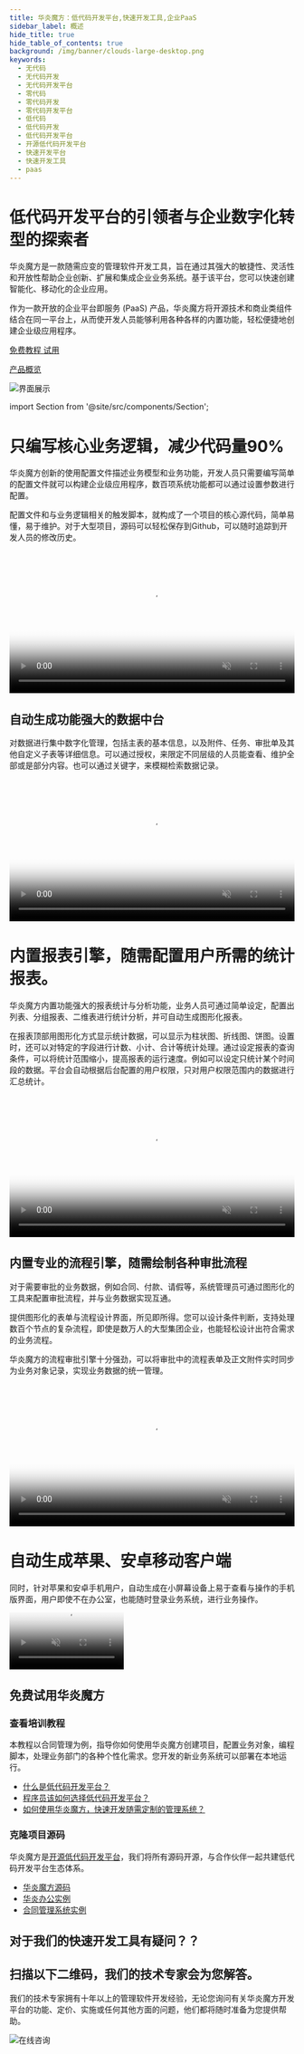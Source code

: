 ```yaml
---
title: 华炎魔方：低代码开发平台,快速开发工具,企业PaaS
sidebar_label: 概述
hide_title: true
hide_table_of_contents: true
background: /img/banner/clouds-large-desktop.png
keywords:
  - 无代码
  - 无代码开发
  - 无代码开发平台
  - 零代码
  - 零代码开发
  - 零代码开发平台
  - 低代码
  - 低代码开发
  - 低代码开发平台
  - 开源低代码开发平台
  - 快速开发平台
  - 快速开发工具
  - paas
---
```


# 低代码开发平台的引领者与企业数字化转型的探索者

华炎魔方是一款随需应变的管理软件开发工具，旨在通过其强大的敏捷性、灵活性和开放性帮助企业创新、扩展和集成企业业务系统。基于该平台，您可以快速创建智能化、移动化的企业应用。

作为一款开放的企业平台即服务 (PaaS) 产品，华炎魔方将开源技术和商业类组件结合在同一平台上，从而使开发人员能够利用各种各样的内置功能，轻松便捷地创建企业级应用程序。

<a class="slds-button slds-button_brand slds-m-right_medium slds-var-p-vertical_xx-small" href="/developer/" >
免费教程
</a>

<a class="slds-button slds-button_brand slds-m-right_medium slds-var-p-vertical_xx-small" href="/platform/try/" >
试用
</a>

<a class="slds-button slds-button_brand slds-m-right_medium slds-var-p-vertical_xx-small" href="
https://www-steedos-com.oss-cn-beijing.aliyuncs.com/docs/%E5%8D%8E%E7%82%8E%E9%AD%94%E6%96%B9%E6%A6%82%E8%A7%88.pdf" target="_blank">
产品概览
</a>

![界面展示](/assets/mac_ipad_iphone_list.png)

import Section from '@site/src/components/Section';

# 只编写核心业务逻辑，减少代码量90%

华炎魔方创新的使用配置文件描述业务模型和业务功能，开发人员只需要编写简单的配置文件就可以构建企业级应用程序，数百项系统功能都可以通过设置参数进行配置。

配置文件和与业务逻辑相关的触发脚本，就构成了一个项目的核心源代码，简单易懂，易于维护。对于大型项目，源码可以轻松保存到Github，可以随时追踪到开发人员的修改历史。

<video src="https://www-steedos-com.oss-cn-beijing.aliyuncs.com/videos/creator/creator_object.mp4" controls="controls" poster="/assets/creator_object.png" width="100%" autoplay="autoplay" muted="muted" loop="loop" playsinline="playsinline">
your browser does not support the video tag
</video>

<p></p>

<Section background="#f4f4f4" padding="50">

# 自动生成功能强大的数据中台

对数据进行集中数字化管理，包括主表的基本信息，以及附件、任务、审批单及其他自定义子表等详细信息。可以通过授权，来限定不同层级的人员能查看、维护全部或是部分内容。也可以通过关键字，来模糊检索数据记录。

<video src="https://www-steedos-com.oss-cn-beijing.aliyuncs.com/videos/creator/contracts_operation.mp4" controls="controls" poster="/assets/contract_list.png" width="100%" autoplay="autoplay" muted="muted" loop="loop" playsinline="playsinline">
your browser does not support the video tag
</video>

</Section>

# 内置报表引擎，随需配置用户所需的统计报表。

华炎魔方内置功能强大的报表统计与分析功能，业务人员可通过简单设定，配置出列表、分组报表、二维表进行统计分析，并可自动生成图形化报表。

在报表顶部用图形化方式显示统计数据，可以显示为柱状图、折线图、饼图。设置时，还可以对特定的字段进行计数、小计、合计等统计处理。通过设定报表的查询条件，可以将统计范围缩小，提高报表的运行速度。例如可以设定只统计某个时间段的数据。平台会自动根据后台配置的用户权限，只对用户权限范围内的数据进行汇总统计。

<video src="https://www-steedos-com.oss-cn-beijing.aliyuncs.com/videos/creator/contracts_report.mp4" controls="controls" poster="/assets/contract_chart.png" width="100%" autoplay="autoplay" muted="muted" loop="loop" playsinline="playsinline">
your browser does not support the video tag
</video>

<p></p>

<Section background="#f4f4f4" padding="50">

# 内置专业的流程引擎，随需绘制各种审批流程

对于需要审批的业务数据，例如合同、付款、请假等，系统管理员可通过图形化的工具来配置审批流程，并与业务数据实现互通。

提供图形化的表单与流程设计界面，所见即所得。您可以设计条件判断，支持处理数百个节点的复杂流程，即使是数万人的大型集团企业，也能轻松设计出符合需求的业务流程。

华炎魔方的流程审批引擎十分强劲，可以将审批中的流程表单及正文附件实时同步为业务对象记录，实现业务数据的统一管理。

<video src="https://www-steedos-com.oss-cn-beijing.aliyuncs.com/videos/creator/workflow_design.mp4" controls="controls" poster="/assets/workflow_design.png" width="100%" autoplay="autoplay" muted="muted" loop="loop" playsinline="playsinline">
your browser does not support the video tag
</video>

</Section>

# 自动生成苹果、安卓移动客户端

同时，针对苹果和安卓手机用户，自动生成在小屏幕设备上易于查看与操作的手机版界面，用户即使不在办公室，也能随时登录业务系统，进行业务操作。

<video src="https://www-steedos-com.oss-cn-beijing.aliyuncs.com/videos/creator/workflow_mobile.mov" controls="controls" poster="/assets/workflow_mobile.png" width="40%" autoplay="autoplay" muted="muted" loop="loop" playsinline="playsinline">
your browser does not support the video tag
</video>

<p></p>


<Section background="#f4f4f4" padding="50">

# 免费试用华炎魔方

### 查看培训教程

本教程以合同管理为例，指导你如何使用华炎魔方创建项目，配置业务对象，编程脚本，处理业务部门的各种个性化需求。您开发的新业务系统可以部署在本地运行。

- [什么是低代码开发平台？](/platform/lowcode/)
- [程序员该如何选择低代码开发平台？](/platform/why/)
- [如何使用华炎魔方，快速开发随需定制的管理系统？](/developer/)

### 克隆项目源码

华炎魔方是[开源低代码开发平台](https://www.steedos.com/platform/)，我们将所有源码开源，与合作伙伴一起共建低代码开发平台生态体系。

- [华炎魔方源码](https://github.com/steedos/steedos-platform)
- [华炎办公实例](https://github.com/steedos/steedos-project-saas)
- [合同管理系统实例](https://github.com/steedos/steedos-contracts-app)

</Section>

<Section background="#215ca0" padding="50">
<div style={{color:"#FFFFFF"}}>

# 对于我们的快速开发工具有疑问？？
# 扫描以下二维码，我们的技术专家会为您解答。

我们的技术专家拥有十年以上的管理软件开发经验，无论您询问有关华炎魔方开发平台的功能、定价、实施或任何其他方面的问题，他们都将随时准备为您提供帮助。

![在线咨询](/assets/contact_by_weixin.png)

</div>

</Section>
